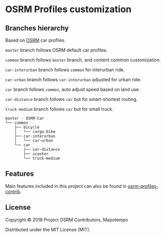 
# OSRM Profiles customization

## Branches hierarchy


Based on [OSRM](https://github.com/Project-OSRM/osrm-backend/) car profiles.

`master` branch follows OSRM default car profiles.

`common` branch follows `master` branch, and content common customization.

`car-interurban` branch follows `common` for interurban ride.

`car-urban` branch follows `car-interurban` adjusted for urban ride.

`car` branch follows `common`, auto adjust speed based on land use.

`car-distance` branch follows `car` but for smart-shortest routing.

`truck-medium` branch follows `car` but for small truck.


```
master - OSRM-Car
└── common
    ├── bicycle
    │   └── cargo-bike
    ├── car-interurban
    │   └── car-urban
    └── car
        ├── car-distance
        ├── scooter
        └── truck-medium
```

## Features

Main features included in this project can also be found in [osrm-profiles-contrib](https://github.com/Project-OSRM/osrm-profiles-contrib).

## License

Copyright © 2018 Project OSRM Contributors, Mapotempo

Distributed under the MIT License (MIT).
